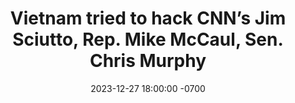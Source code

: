 ---
layout: post
type: link
date: 2023-12-27 18:00:00 -0700
title: "Vietnam tried to hack CNN’s Jim Sciutto, Rep. Mike McCaul, Sen. Chris Murphy"
link: https://archive.ph/Kow2y
permalink: /post/2023/10/09/vietnam-predator-hack-investigation
categories: 
- Vietnam
- Predator
- hack
- government
---